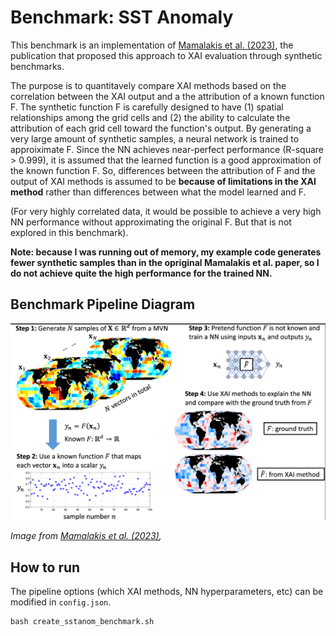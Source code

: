 # Benchmark: SST Anomaly

This benchmark is an implementation of [Mamalakis et al. (2023)](https://www.cambridge.org/core/journals/environmental-data-science/article/neural-network-attribution-methods-for-problems-in-geoscience-a-novel-synthetic-benchmark-dataset/DDA562FC7B9A2B30710582861920860E), 
the publication that proposed this approach to XAI evaluation through synthetic benchmarks. 

The purpose is to quantitavely compare XAI methods based on the correlation between the XAI output and a the attribution of a known function F. The synthetic function F is carefully designed to have (1) spatial relationships among the grid cells and (2) the ability to calculate the attribution of each grid cell toward the function's output. By generating a very large amount of synthetic samples, a neural network is trained to approiximate F. Since the NN achieves near-perfect performance (R-square > 0.999), it is assumed that the learned function is a good approximation of the known function F. So, differences between the attribution of F and the output of XAI methods is assumed to be **because of limitations in the XAI method** rather than differences between what the model learned and F. 

(For very highly correlated data, it would be possible to achieve a very high NN performance without approximating the original F. But that is not explored in this benchmark). 

**Note: because I was running out of memory, my example code generates fewer synthetic samples than in the opriginal Mamalakis et al. paper, so I do not achieve quite the high performance for the trained NN.**

## Benchmark Pipeline Diagram

![Benchmark diagram](img/mamalakis_pipeline.png)

_Image from [Mamalakis et al. (2023)](https://www.cambridge.org/core/journals/environmental-data-science/article/neural-network-attribution-methods-for-problems-in-geoscience-a-novel-synthetic-benchmark-dataset/DDA562FC7B9A2B30710582861920860E),_

## How to run

The pipeline options (which XAI methods, NN hyperparameters, etc) can be modified in `config.json`.

    bash create_sstanom_benchmark.sh
